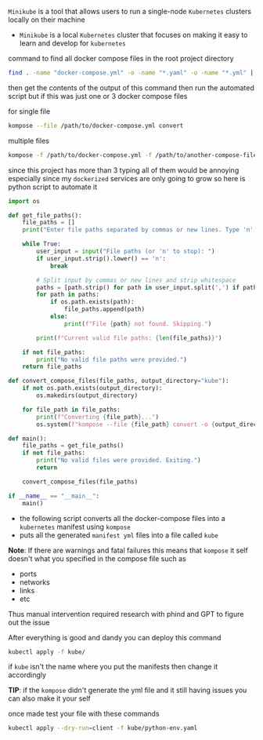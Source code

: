`Minikube` is a tool that allows users to run a single-node `Kubernetes` clusters locally on their machine 

- `Minikube` is a local `Kubernetes` cluster that focuses on making it easy to learn and develop for `kubernetes` 


command to find all docker compose files in the root project directory 

```bash
find . -name "docker-compose.yml" -o -name "*.yaml" -o -name "*.yml" | grep docker
```

then get the contents of the output of this command then run the automated script but if this was just one or 3 docker compose files 

for single file 

```bash
kompose --file /path/to/docker-compose.yml convert

```

multiple files 

```bash
kompose -f /path/to/docker-compose.yml -f /path/to/another-compose-file.yml convert
```

since this project has more than 3 typing all of them would be annoying especially since my `dockerized` services are only going to grow so here is python script to automate it

```python
import os

def get_file_paths():
    file_paths = []
    print("Enter file paths separated by commas or new lines. Type 'n' to stop.")

    while True:
        user_input = input("File paths (or 'n' to stop): ")
        if user_input.strip().lower() == 'n':
            break

        # Split input by commas or new lines and strip whitespace
        paths = [path.strip() for path in user_input.split(',') if path.strip()]
        for path in paths:
            if os.path.exists(path):
                file_paths.append(path)
            else:
                print(f"File {path} not found. Skipping.")

        print(f"Current valid file paths: {len(file_paths)}")

    if not file_paths:
        print("No valid file paths were provided.")
    return file_paths

def convert_compose_files(file_paths, output_directory="kube"):
    if not os.path.exists(output_directory):
        os.makedirs(output_directory)

    for file_path in file_paths:
        print(f"Converting {file_path}...")
        os.system(f"kompose --file {file_path} convert -o {output_directory}")

def main():
    file_paths = get_file_paths()
    if not file_paths:
        print("No valid files were provided. Exiting.")
        return

    convert_compose_files(file_paths)

if __name__ == "__main__":
    main()
```

- the following script converts all the docker-compose files into a `kubernetes` manifest using `kompose`
- puts all the generated `manifest yml` files into a file called `kube`


**Note**: If there are warnings and fatal failures this means that `kompose` it self doesn't what you specified in the compose file such as 
- ports 
- networks 
- links
- etc

Thus manual intervention required research with phind and GPT to figure out the issue 


After everything is good and dandy you can deploy this command 

```bash
kubectl apply -f kube/
```

if `kube` isn't the name where you put the manifests then change it accordingly

**TIP**: if the `kompose` didn't generate the yml file and it still having issues you can also make it your self 

once made test your file with these commands 

```bash
kubectl apply --dry-run=client -f kube/python-env.yaml
```

